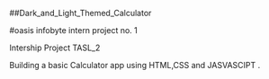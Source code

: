 ##Dark_and_Light_Themed_Calculator

#oasis infobyte intern project no. 1

Intership Project TASL_2

Building a basic Calculator app using HTML,CSS and JASVASCIPT .
